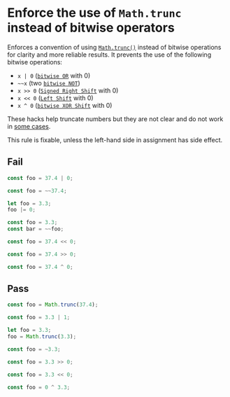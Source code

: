 # Enforce the use of `Math.trunc` instead of bitwise operators

Enforces a convention of using [`Math.trunc()`](https://developer.mozilla.org/en-US/docs/Web/JavaScript/Reference/Global_Objects/Math/trunc) instead of bitwise operations for clarity and more reliable results.
It prevents the use of the following bitwise operations:

- `x | 0` ([`bitwise OR`](https://developer.mozilla.org/en-US/docs/Web/JavaScript/Reference/Operators/Bitwise_OR) with 0)
- `~~x` (two [`bitwise NOT`](https://developer.mozilla.org/en-US/docs/Web/JavaScript/Reference/Operators/Bitwise_NOT))
- `x >> 0` ([`Signed Right Shift`](https://developer.mozilla.org/en-US/docs/Web/JavaScript/Reference/Operators/Right_shift) with 0)
- `x << 0` ([`Left Shift`](https://developer.mozilla.org/en-US/docs/Web/JavaScript/Reference/Operators/Left_shift) with 0)
- `x ^ 0` ([`bitwise XOR Shift`](https://developer.mozilla.org/en-US/docs/Web/JavaScript/Reference/Operators/Bitwise_XOR) with 0)

These hacks help truncate numbers but they are not clear and do not work in [some cases](https://stackoverflow.com/a/34706108/11687747).

This rule is fixable, unless the left-hand side in assignment has side effect.

## Fail

```js
const foo = 37.4 | 0;
```

```js
const foo = ~~37.4;
```

```js
let foo = 3.3;
foo |= 0;
```

```js
const foo = 3.3;
const bar = ~~foo;
```

```js
const foo = 37.4 << 0;
```

```js
const foo = 37.4 >> 0;
```

```js
const foo = 37.4 ^ 0;
```

## Pass

```js
const foo = Math.trunc(37.4);
```

```js
const foo = 3.3 | 1;
```

```js
let foo = 3.3;
foo = Math.trunc(3.3);
```

```js
const foo = ~3.3;
```

```js
const foo = 3.3 >> 0;
```

```js
const foo = 3.3 << 0;
```

```js
const foo = 0 ^ 3.3;
```
